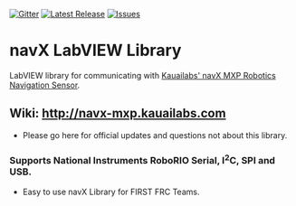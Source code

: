 [![Gitter](https://img.shields.io/gitter/room/nwjs/nw.js.svg?style=flat-square)](https://gitter.im/FRC900/navX-MXP-LabVIEW?utm_source=badge&utm_medium=badge&utm_campaign=pr-badge&utm_content=badge)
[![Latest Release](https://img.shields.io/github/release/FRC900/navX-MXP-LabVIEW.svg?style=flat-square)](https://github.com/FRC900/navX-MXP-LabVIEW/releases/latest)
[![Issues](https://img.shields.io/github/issues/FRC900/navX-MXP-LabVIEW.svg?style=flat-square)](https://github.com/FRC900/navX-MXP-LabVIEW/issues)

# navX LabVIEW Library
LabVIEW library for communicating with <a href="http://www.kauailabs.com/store/index.php?route=product/product&product_id=56">Kauailabs' navX MXP Robotics Navigation Sensor</a>.

## Wiki: http://navx-mxp.kauailabs.com
* Please go here for official updates and questions not about this library.

### Supports National Instruments RoboRIO Serial, I<sup>2</sup>C, SPI and USB.
* Easy to use navX Library for FIRST FRC Teams.
